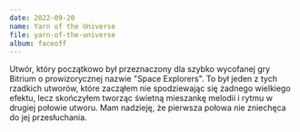 ```yaml
---
date: 2022-09-20
name: Yarn of the Universe
file: yarn-of-the-universe
album: faceoff
---
```


Utwór, który początkowo był przeznaczony dla szybko wycofanej gry Bitrium o prowizorycznej nazwie "Space Explorers". To był jeden z tych rzadkich utworów, które zacząłem nie spodziewając się żadnego wielkiego efektu, lecz skończyłem tworząc świetną mieszankę melodii i rytmu w drugiej połowie utworu. Mam nadzieję, że pierwsza połowa nie zniechęca do jej przesłuchania.
